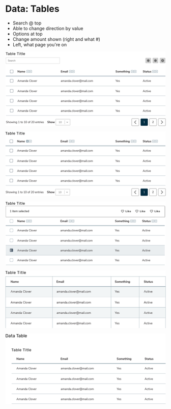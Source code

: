 # Data: Tables

* Search @ top
* Able to change direction by value
* Options at top
* Change amount shown \(right and what \#\)
* Left, what page you're on

![](.gitbook/assets/asset-21-2x.png)



![](.gitbook/assets/asset-22-2x.png)

![](.gitbook/assets/asset-23-2x.png)

![](.gitbook/assets/asset-24-2x.png)

![](.gitbook/assets/asset-25-2x.png)

